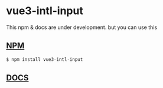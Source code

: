 # vue3-intl-input

This npm & docs are under development.
but you can use this

## [NPM](https://www.npmjs.com/package/vue3-intl-input)

```js
$ npm install vue3-intl-input
```

## [DOCS](https://vue3-intl-input-docs.netlify.app)
